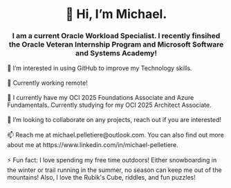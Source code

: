 <h1 align = 'center'> 👋 Hi, I’m Michael. </h1>
<h3 align = 'center' > I am a current Oracle Workload Specialist. I recently finsihed the Oracle Veteran Internship Program and Microsoft Software and Systems Academy! </h3>
👀 I’m interested in using GitHub to improve my Technology skills. <br></br>
📌 Currently working remote! <br></br>
🌱 I currently have my OCI 2025 Foundations Associate and Azure Fundamentals. Currently studying for my OCI 2025 Architect Associate. <br></br>
💞️ I’m looking to collaborate on any projects, reach out if you are interested! <br></br>
📫 Reach me at michael.pelletiere@outlook.com. You can also find out more about me at https://www.linkedin.com/in/michael-pelletiere. <br></br>
⚡ Fun fact: I love spending my free time outdoors! Either snowboarding in the winter or trail running in the summer, no season can keep me out of the mountains! Also, I love the Rubik's Cube, riddles, and fun puzzles! <br></br>

<!---
michaelpelletiere/michaelpelletiere is a ✨ special ✨ repository because its `README.md` (this file) appears on your GitHub profile.
You can click the Preview link to take a look at your changes. 
--->
